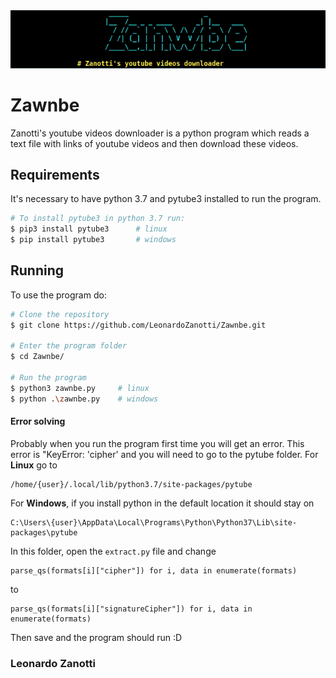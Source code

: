 <img src="./img/zawnbe.png" alt="Zawnbe.png"/>

# Zawnbe
Zanotti's youtube videos downloader is a python program which reads a text file with links of youtube videos and then download these videos.

## Requirements
It's necessary to have python 3.7 and pytube3 installed to run the program.
```bash
# To install pytube3 in python 3.7 run:
$ pip3 install pytube3      # linux
$ pip install pytube3       # windows
```

## Running
To use the program do:
```bash
# Clone the repository
$ git clone https://github.com/LeonardoZanotti/Zawnbe.git

# Enter the program folder
$ cd Zawnbe/

# Run the program
$ python3 zawnbe.py     # linux
$ python .\zawnbe.py    # windows
```

#### Error solving
Probably when you run the program first time you will get an error.
This error is "KeyError: 'cipher' and you will need to go to the pytube folder.
For **Linux** go to

    /home/{user}/.local/lib/python3.7/site-packages/pytube

For **Windows**, if you install python in the default location it should stay on

	C:\Users\{user}\AppData\Local\Programs\Python\Python37\Lib\site-packages\pytube


In this folder, open the `extract.py` file and change 

    parse_qs(formats[i]["cipher"]) for i, data in enumerate(formats)

to

    parse_qs(formats[i]["signatureCipher"]) for i, data in enumerate(formats)

Then save and the program should run :D

### Leonardo Zanotti
